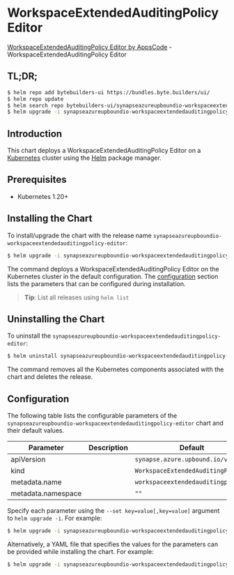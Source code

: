 # WorkspaceExtendedAuditingPolicy Editor

[WorkspaceExtendedAuditingPolicy Editor by AppsCode](https://byte.builders) - WorkspaceExtendedAuditingPolicy Editor

## TL;DR;

```bash
$ helm repo add bytebuilders-ui https://bundles.byte.builders/ui/
$ helm repo update
$ helm search repo bytebuilders-ui/synapseazureupboundio-workspaceextendedauditingpolicy-editor --version=v0.4.18
$ helm upgrade -i synapseazureupboundio-workspaceextendedauditingpolicy-editor bytebuilders-ui/synapseazureupboundio-workspaceextendedauditingpolicy-editor -n default --create-namespace --version=v0.4.18
```

## Introduction

This chart deploys a WorkspaceExtendedAuditingPolicy Editor on a [Kubernetes](http://kubernetes.io) cluster using the [Helm](https://helm.sh) package manager.

## Prerequisites

- Kubernetes 1.20+

## Installing the Chart

To install/upgrade the chart with the release name `synapseazureupboundio-workspaceextendedauditingpolicy-editor`:

```bash
$ helm upgrade -i synapseazureupboundio-workspaceextendedauditingpolicy-editor bytebuilders-ui/synapseazureupboundio-workspaceextendedauditingpolicy-editor -n default --create-namespace --version=v0.4.18
```

The command deploys a WorkspaceExtendedAuditingPolicy Editor on the Kubernetes cluster in the default configuration. The [configuration](#configuration) section lists the parameters that can be configured during installation.

> **Tip**: List all releases using `helm list`

## Uninstalling the Chart

To uninstall the `synapseazureupboundio-workspaceextendedauditingpolicy-editor`:

```bash
$ helm uninstall synapseazureupboundio-workspaceextendedauditingpolicy-editor -n default
```

The command removes all the Kubernetes components associated with the chart and deletes the release.

## Configuration

The following table lists the configurable parameters of the `synapseazureupboundio-workspaceextendedauditingpolicy-editor` chart and their default values.

|     Parameter      | Description |                    Default                    |
|--------------------|-------------|-----------------------------------------------|
| apiVersion         |             | <code>synapse.azure.upbound.io/v1beta1</code> |
| kind               |             | <code>WorkspaceExtendedAuditingPolicy</code>  |
| metadata.name      |             | <code>workspaceextendedauditingpolicy</code>  |
| metadata.namespace |             | <code>""</code>                               |


Specify each parameter using the `--set key=value[,key=value]` argument to `helm upgrade -i`. For example:

```bash
$ helm upgrade -i synapseazureupboundio-workspaceextendedauditingpolicy-editor bytebuilders-ui/synapseazureupboundio-workspaceextendedauditingpolicy-editor -n default --create-namespace --version=v0.4.18 --set apiVersion=synapse.azure.upbound.io/v1beta1
```

Alternatively, a YAML file that specifies the values for the parameters can be provided while
installing the chart. For example:

```bash
$ helm upgrade -i synapseazureupboundio-workspaceextendedauditingpolicy-editor bytebuilders-ui/synapseazureupboundio-workspaceextendedauditingpolicy-editor -n default --create-namespace --version=v0.4.18 --values values.yaml
```
